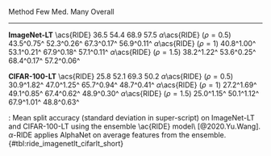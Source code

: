 Method                                  Few         Med.         Many      Overall
-------------------             -----------  -----------  -----------  -----------
**ImageNet-LT**
\acs{RIDE}                             36.5         54.4         68.9         57.5
$\alpha$\acs{RIDE} ($\rho=0.5$)  43.5^0.75^   52.3^0.26^   67.3^0.17^   56.9^0.11^
$\alpha$\acs{RIDE} ($\rho=1$)    40.8^1.00^   53.1^0.21^   67.9^0.18^   57.1^0.11^
$\alpha$\acs{RIDE} ($\rho=1.5$)  38.2^1.22^   53.6^0.25^   68.4^0.17^   57.2^0.06^
<!--  -->
**CIFAR-100-LT**
\acs{RIDE}                             25.8         52.1         69.3         50.2
$\alpha$\acs{RIDE} ($\rho=0.5$)  30.9^1.82^   47.0^1.25^   65.7^0.94^   48.7^0.41^
$\alpha$\acs{RIDE} ($\rho=1$)    27.2^1.69^   49.1^0.85^   67.4^0.62^   48.9^0.30^
$\alpha$\acs{RIDE} ($\rho=1.5$)  25.0^1.15^   50.1^1.12^   67.9^1.01^   48.8^0.63^

: Mean split accuracy (standard deviation in super-script) on ImageNet-LT and CIFAR-100-LT using the ensemble \ac{RIDE} model\ [@2020.Yu.Wang]. $\alpha$-RIDE applies AlphaNet on average features from the ensemble. {#tbl:ride_imagenetlt_cifarlt_short}
